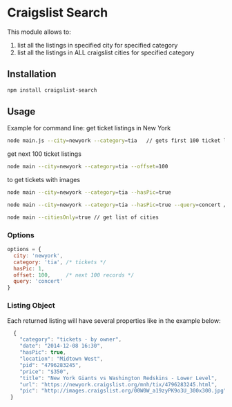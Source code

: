 # Craigslist Search 



This module allows to:
1. list all the listings in specified city for specified category
2. list all the listings in ALL craigslist cities for specified category

## Installation

```bash
npm install craigslist-search
```

## Usage
Example for command line: get ticket listings in New York 

```bash
node main.js --city=newyork --category=tia   // gets first 100 ticket listings
```
get next 100 ticket listings 

```bash
node main --city=newyork --category=tia --offset=100
```
to get tickets with images

```bash
node main --city=newyork --category=tia --hasPic=true
```

```bash
node main --city=newyork --category=tia --hasPic=true --query=concert // an with a query
```

```bash
node main --citiesOnly=true // get list of cities
```

### Options
```javascript
options = {
  city: 'newyork',
  category: 'tia', /* tickets */
  hasPic: 1,
  offset: 100,     /* next 100 records */
  query: 'concert'
}
```
### Listing Object

Each returned listing will have several properties like in the example below:
```javascript
  {
    "category": "tickets - by owner",
    "date": "2014-12-08 16:30",
    "hasPic": true,
    "location": "Midtown West",
    "pid": "4796283245",
    "price": "$350",
    "title": "New York Giants vs Washington Redskins - Lower Level",
    "url": "https://newyork.craigslist.org/mnh/tix/4796283245.html",
    "pic": "http://images.craigslist.org/00W0W_a19zyPK9o3U_300x300.jpg"
 }
```